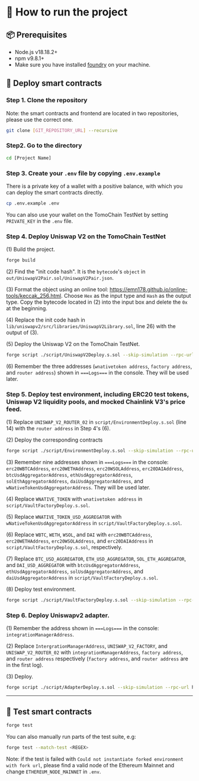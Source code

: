 # 🚀 How to run the project

## 📦 Prerequisites

- Node.js v18.18.2+
- npm v9.8.1+
- Make sure you have installed [foundry](https://github.com/foundry-rs/foundry) on your machine.

## 🔆 Deploy smart contracts

### Step 1. Clone the repository

Note: the smart contracts and frontend are located in two repositories, please use the correct one.

```bash
git clone [GIT_REPOSITORY_URL] --recursive
```

### Step2. Go to the directory
```bash
cd [Project Name]
```

### Step 3. Create your `.env` file by copying `.env.example`

There is a private key of a wallet with a positive balance, with which you can deploy the smart contracts directly.

```bash
cp .env.example .env
```

You can also use your wallet on the TomoChain TestNet by setting `PRIVATE_KEY` in the `.env` file.


### Step 4. Deploy Uniswap V2 on the TomoChain TestNet

(1) Build the project.
```bash
forge build
```

(2) Find the "init code hash". It is the `bytecode`'s `object` in `out/UniswapV2Pair.sol/UniswapV2Pair.json`.

(3) Format the object using an online tool: https://emn178.github.io/online-tools/keccak_256.html. Choose `Hex` as the input type and `Hash` as the output type. Copy the bytecode located in (2) into the input box and delete the `0x` at the beginning.

(4) Replace the init code hash in `lib/uniswapv2/src/libraries/UniswapV2Library.sol`, line 26) with the output of (3).

(5) Deploy the Uniswap V2 on the TomoChain TestNet.
```bash
forge script ./script/UniswapV2Deploy.s.sol --skip-simulation --rpc-url https://rpc.testnet.tomochain.com --broadcast --slow -vvv
```

(6) Remember the three addresses (`wnativetoken address`, `factory address`, and `router address`) shown in `===Logs===` in the console. They will be used later.

### Step 5. Deploy test environment, including ERC20 test tokens, Uniswap V2 liquidity pools, and mocked Chainlink V3's price feed.

(1) Replace `UNISWAP_V2_ROUTER_02` in `script/EnvironmentDeploy.s.sol` (line 14) with the `router address` in Step 4's (6).

(2) Deploy the corresponding contracts
```bash
forge script ./script/EnvironmentDeploy.s.sol --skip-simulation --rpc-url https://rpc.testnet.tomochain.com --broadcast --slow -vvv
```

(3) Remember nine addresses shown in `===Logs===` in the console: `erc20WBTCAddress`, `erc20WETHAddress`, `erc20WSOLAddress`, `erc20DAIAddress`, `btcUsdAggregatorAddress`, `ethUsdAggregatorAddress`, `solEthAggregatorAddress`, `daiUsdAggregatorAddress`, and `wNativeTokenUsdAggregatorAddress`. They will be used later.

(4) Replace `WNATIVE_TOKEN` with `wnativetoken address` in `script/VaultFactoryDeploy.s.sol`.

(5) Replace `WNATIVE_TOKEN_USD_AGGREGATOR` with `wNativeTokenUsdAggregatorAddress` in `script/VaultFactoryDeploy.s.sol`.

(6) Replace `WBTC`, `WETH`, `WSOL`, and `DAI` with `erc20WBTCAddress`, `erc20WETHAddress`, `erc20WSOLAddress`, and `erc20DAIAddress` in `script/VaultFactoryDeploy.s.sol`, respectively.

(7) Replace `BTC_USD_AGGREGATOR`, `ETH_USD_AGGREGATOR`, `SOL_ETH_AGGREGATOR`, and `DAI_USD_AGGREGATOR` with `btcUsdAggregatorAddress`, `ethUsdAggregatorAddress`, `solUsdAggregatorAddress`, and `daiUsdAggregatorAddress` in `script/VaultFactoryDeploy.s.sol`. 

(8) Deploy test environment.
```bash
forge script ./script/VaultFactoryDeploy.s.sol --skip-simulation --rpc-url https://rpc.testnet.tomochain.com --broadcast --slow -vvv
```

### Step 6. Deploy Uniswapv2 adapter.

(1) Remember the address shown in `===Logs===` in the console: `integrationManagerAddress`.

(2) Replace `IntergrationManagerAddress`, `UNISWAP_V2_FACTORY`, and `UNISWAP_V2_ROUTER_02` with `integrationManagerAddress`, `factory address`, and `router address` respectively (`factory address`, and `router address` are in the first log).

(3) Deploy.
```bash
forge script ./script/AdapterDeploy.s.sol --skip-simulation --rpc-url https://rpc.testnet.tomochain.com --broadcast --slow -vvv
```

------

## 🔆 Test smart contracts

```bash
forge test
```

You can also manually run parts of the test suite, e.g:
```bash
forge test --match-test <REGEX>
```

Note: if the test is failed with `Could not instantiate forked environment with fork url`, please find a valid node of the Ethereum Mainnet and change `ETHEREUM_NODE_MAINNET` in `.env`.
